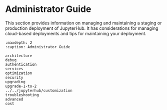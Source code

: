 # Administrator Guide

This section provides information on managing and maintaining a staging or
production deployment of JupyterHub. It has considerations for managing
cloud-based deployments and tips for maintaining your deployment.

```{toctree}
:maxdepth: 2
:caption: Administrator Guide

architecture
debug
authentication
services
optimization
security
upgrading
upgrade-1-to-2
../../jupyterhub/customization
troubleshooting
advanced
cost
```
